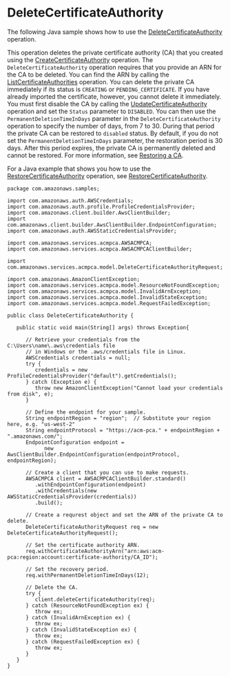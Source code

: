 # DeleteCertificateAuthority<a name="JavaApi-DeleteCertificateAuthority"></a>

The following Java sample shows how to use the [DeleteCertificateAuthority](https://docs.aws.amazon.com/privateca/latest/APIReference/API_DeleteCertificateAuthority.html) operation\.

This operation deletes the private certificate authority \(CA\) that you created using the [CreateCertificateAuthority](https://docs.aws.amazon.com/privateca/latest/APIReference/API_CreateCertificateAuthority.html) operation\. The `DeleteCertificateAuthority` operation requires that you provide an ARN for the CA to be deleted\. You can find the ARN by calling the [ListCertificateAuthorities](https://docs.aws.amazon.com/privateca/latest/APIReference/API_ListCertificateAuthorities.html) operation\. You can delete the private CA immediately if its status is `CREATING` or `PENDING_CERTIFICATE`\. If you have already imported the certificate, however, you cannot delete it immediately\. You must first disable the CA by calling the [UpdateCertificateAuthority](https://docs.aws.amazon.com/privateca/latest/APIReference/API_UpdateCertificateAuthority.html) operation and set the `Status` parameter to `DISABLED`\. You can then use the `PermanentDeletionTimeInDays` parameter in the `DeleteCertificateAuthority` operation to specify the number of days, from 7 to 30\. During that period the private CA can be restored to `disabled` status\. By default, if you do not set the `PermanentDeletionTimeInDays` parameter, the restoration period is 30 days\. After this period expires, the private CA is permanently deleted and cannot be restored\. For more information, see [Restoring a CA](PCARestoreCA.md)\. 

For a Java example that shows you how to use the [RestoreCertificateAuthority](https://docs.aws.amazon.com/privateca/latest/APIReference/API_RestoreCertificateAuthority.html) operation, see [RestoreCertificateAuthority](JavaApi-RestoreCertificateAuthority.md)\. 

```
package com.amazonaws.samples;

import com.amazonaws.auth.AWSCredentials;
import com.amazonaws.auth.profile.ProfileCredentialsProvider;
import com.amazonaws.client.builder.AwsClientBuilder;
import com.amazonaws.client.builder.AwsClientBuilder.EndpointConfiguration;
import com.amazonaws.auth.AWSStaticCredentialsProvider;

import com.amazonaws.services.acmpca.AWSACMPCA;
import com.amazonaws.services.acmpca.AWSACMPCAClientBuilder;

import com.amazonaws.services.acmpca.model.DeleteCertificateAuthorityRequest;

import com.amazonaws.AmazonClientException;
import com.amazonaws.services.acmpca.model.ResourceNotFoundException;
import com.amazonaws.services.acmpca.model.InvalidArnException;
import com.amazonaws.services.acmpca.model.InvalidStateException;
import com.amazonaws.services.acmpca.model.RequestFailedException;

public class DeleteCertificateAuthority {

   public static void main(String[] args) throws Exception{

      // Retrieve your credentials from the C:\Users\name\.aws\credentials file
      // in Windows or the .aws/credentials file in Linux.
      AWSCredentials credentials = null;
      try {
         credentials = new ProfileCredentialsProvider("default").getCredentials();
      } catch (Exception e) {
         throw new AmazonClientException("Cannot load your credentials from disk", e);
      }

      // Define the endpoint for your sample.
      String endpointRegion = "region";  // Substitute your region here, e.g. "us-west-2"
      String endpointProtocol = "https://acm-pca." + endpointRegion + ".amazonaws.com/";
      EndpointConfiguration endpoint =
            new AwsClientBuilder.EndpointConfiguration(endpointProtocol, endpointRegion);

      // Create a client that you can use to make requests.
      AWSACMPCA client = AWSACMPCAClientBuilder.standard()
         .withEndpointConfiguration(endpoint)
         .withCredentials(new AWSStaticCredentialsProvider(credentials))
         .build();

      // Create a requrest object and set the ARN of the private CA to delete.
      DeleteCertificateAuthorityRequest req = new DeleteCertificateAuthorityRequest();

      // Set the certificate authority ARN.
      req.withCertificateAuthorityArn("arn:aws:acm-pca:region:account:certificate-authority/CA_ID");
            
      // Set the recovery period.
      req.withPermanentDeletionTimeInDays(12);            

      // Delete the CA.
      try {
         client.deleteCertificateAuthority(req);
      } catch (ResourceNotFoundException ex) {
         throw ex;
      } catch (InvalidArnException ex) {
         throw ex;
      } catch (InvalidStateException ex) {
         throw ex;
      } catch (RequestFailedException ex) {
         throw ex;
      }
   }
}
```